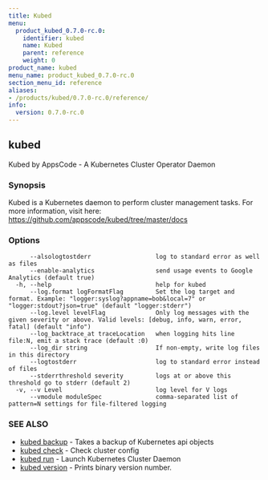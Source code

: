 ```yaml
---
title: Kubed
menu:
  product_kubed_0.7.0-rc.0:
    identifier: kubed
    name: Kubed
    parent: reference
    weight: 0
product_name: kubed
menu_name: product_kubed_0.7.0-rc.0
section_menu_id: reference
aliases:
- /products/kubed/0.7.0-rc.0/reference/
info:
  version: 0.7.0-rc.0
---
```


## kubed

Kubed by AppsCode - A Kubernetes Cluster Operator Daemon

### Synopsis

Kubed is a Kubernetes daemon to perform cluster management tasks. For more information, visit here: https://github.com/appscode/kubed/tree/master/docs

### Options

```
      --alsologtostderr                  log to standard error as well as files
      --enable-analytics                 send usage events to Google Analytics (default true)
  -h, --help                             help for kubed
      --log.format logFormatFlag         Set the log target and format. Example: "logger:syslog?appname=bob&local=7" or "logger:stdout?json=true" (default "logger:stderr")
      --log.level levelFlag              Only log messages with the given severity or above. Valid levels: [debug, info, warn, error, fatal] (default "info")
      --log_backtrace_at traceLocation   when logging hits line file:N, emit a stack trace (default :0)
      --log_dir string                   If non-empty, write log files in this directory
      --logtostderr                      log to standard error instead of files
      --stderrthreshold severity         logs at or above this threshold go to stderr (default 2)
  -v, --v Level                          log level for V logs
      --vmodule moduleSpec               comma-separated list of pattern=N settings for file-filtered logging
```

### SEE ALSO

* [kubed backup](/products/kubed/0.7.0-rc.0/reference/kubed_backup)	 - Takes a backup of Kubernetes api objects
* [kubed check](/products/kubed/0.7.0-rc.0/reference/kubed_check)	 - Check cluster config
* [kubed run](/products/kubed/0.7.0-rc.0/reference/kubed_run)	 - Launch Kubernetes Cluster Daemon
* [kubed version](/products/kubed/0.7.0-rc.0/reference/kubed_version)	 - Prints binary version number.

